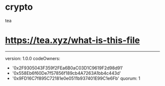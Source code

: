 # crypto

tea
# https://tea.xyz/what-is-this-file
---
version: 1.0.0
codeOwners:
  - '0x2F9305043F359f2FEa6B0aC03D1C9619F2d98d91'
  - '0x558Eb6f60De7f57856f189cb4A7263A1bb4c443d'
  - '0x9FD16C7f895C72181e0e0511b937401E99C1e6Fb'
quorum: 1
